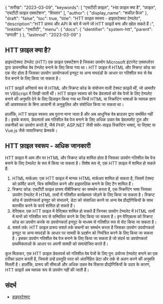 {
"तारीख": "2023-03-09",
  "keywords": [
"एचटीटी फ़ाइल",
"Htt फ़ाइल क्या है",
"फ़ाइल",
"एचटीटी फ़ाइल एक्सटेंशन",
"विस्तार"
],
  "author": {
"display_name": "शकील फ़ैज़"
},
"draft": "false",
"toc": true,
"title": "HTT फ़ाइल स्वरूप - हाइपरटेक्स्ट टेम्पलेट",
  "description":"HTT प्रारूप और API के बारे में जानें जो HTT फ़ाइलें बना और खोल सकते हैं।",
"linktitle": "एचटीटी",
  "menu": {
    "docs": {
      "identifier": "system-htt",
"parent": "प्रणाली"
}
},
"lastmod": "2023-03-09"
}

## HTT फ़ाइल क्या है?

हाइपरटेक्स्ट टेम्प्लेट (HTT) एक फ़ाइल एक्सटेंशन है जिसका उपयोग Microsoft इंटरनेट एक्सप्लोरर द्वारा डायनामिक वेब टेम्प्लेट बनाने के लिए किया गया था। HTT फ़ाइल में HTML और स्क्रिप्ट कोड का एक सेट होता है जिसका उपयोग उपयोगकर्ता इनपुट या अन्य मापदंडों के आधार पर गतिशील रूप से वेब पेज बनाने के लिए किया जा सकता है।

HTT फ़ाइलें अनिवार्य रूप से HTML और स्क्रिप्ट कोड के संयोजन वाली टेक्स्ट फ़ाइलें थीं, जो आमतौर पर VBScript में लिखी जाती थीं। HTT फ़ाइल स्वरूप को वेब डेवलपर्स को वेब पेजों के लिए टेम्पलेट बनाने की अनुमति देने के लिए डिज़ाइन किया गया था जिन्हें HTML या स्क्रिप्टिंग भाषाओं के व्यापक ज्ञान की आवश्यकता के बिना आसानी से अनुकूलित और संशोधित किया जा सकता था।

हालाँकि, HTT फ़ाइल स्वरूप अब पुराना माना जाता है और अब आधुनिक वेब ब्राउज़र द्वारा समर्थित नहीं है। इसके बजाय, डेवलपर्स अब गतिशील वेब पेज बनाने के लिए अधिक उन्नत वेब डेवलपमेंट टूल और तकनीकों का उपयोग करते हैं, जैसे PHP, ASP.NET जैसी सर्वर-साइड स्क्रिप्टिंग भाषाएं, या रिएक्ट या Vue.js जैसे जावास्क्रिप्ट फ्रेमवर्क।

## HTT फ़ाइल स्वरूप - अधिक जानकारी

HTT फ़ाइल में आम तौर पर HTML और स्क्रिप्ट कोड शामिल होता है जिसका उपयोग गतिशील वेब पेज बनाने के लिए टेम्पलेट के रूप में किया जा सकता है। विशेष रूप से, एक HTT फ़ाइल में शामिल हो सकते हैं:

1. HTML मार्कअप: एक HTT फ़ाइल में मानक HTML मार्कअप शामिल हो सकता है, जिसमें टेक्स्ट को फ़ॉर्मेट करने, चित्र सम्मिलित करने और हाइपरलिंक बनाने के लिए टैग शामिल हैं।
2. स्क्रिप्ट कोड: एचटीटी फ़ाइल प्रारूप वीबीस्क्रिप्ट का समर्थन करता है, एक स्क्रिप्टिंग भाषा जिसका उपयोग टेम्पलेट में HTML तत्वों में गतिशील कार्यक्षमता जोड़ने के लिए किया जा सकता है। स्क्रिप्ट कोड में उपयोगकर्ता इनपुट को संभालने, डेटा को संसाधित करने या अन्य वेब प्रौद्योगिकियों के साथ बातचीत करने के कार्य शामिल हो सकते हैं।
3. वेरिएबल: एक HTT फ़ाइल में वेरिएबल शामिल हो सकते हैं जिनका उपयोग टेम्पलेट में HTML तत्वों में मानों को गतिशील रूप से सम्मिलित करने के लिए किया जा सकता है। इन वेरिएबल्स को स्क्रिप्ट कोड का उपयोग करके या उपयोगकर्ता इनपुट के माध्यम से गतिशील रूप से सेट किया जा सकता है।
4. सशर्त तर्क: HTT फ़ाइल प्रारूप सशर्त तर्क कथनों का समर्थन करता है जिसका उपयोग उपयोगकर्ता इनपुट या अन्य मापदंडों के आधार पर सामग्री के प्रदर्शन को नियंत्रित करने के लिए किया जा सकता है। इसका उपयोग गतिशील वेब पेज बनाने के लिए किया जा सकता है जो संदर्भ या उपयोगकर्ता प्राथमिकताओं के आधार पर अपनी सामग्री को समायोजित करते हैं।

कुल मिलाकर, एक HTT फ़ाइल डेवलपर्स को गतिशील वेब पेजों के लिए पुन: प्रयोज्य टेम्पलेट बनाने का एक तरीका प्रदान करती है, जिससे उन्हें प्रस्तुति परत को अंतर्निहित डेटा और तर्क से अलग करने की अनुमति मिलती है। हालाँकि, प्रारूप की सीमाओं और अधिक उन्नत वेब विकास प्रौद्योगिकियों के उदय के कारण, HTT फ़ाइलें अब व्यापक रूप से उपयोग नहीं की जाती हैं।

## संदर्भ
* [हाइपरटेक्स्ट](https://en.wikipedia.org/wiki/Hypertext)

